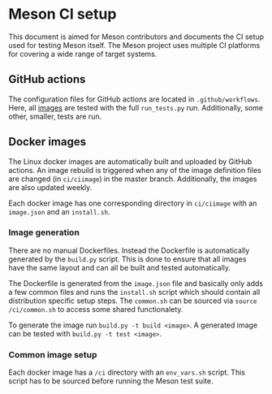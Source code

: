 # Meson CI setup

This document is aimed for Meson contributors and documents the CI
setup used for testing Meson itself. The Meson project uses multiple
CI platforms for covering a wide range of target systems.

## GitHub actions

The configuration files for GitHub actions are located in
`.github/workflows`. Here, all [images](#docker-images) are tested
with the full `run_tests.py` run. Additionally, some other, smaller,
tests are run.

## Docker images

The Linux docker images are automatically built and uploaded by GitHub
actions. An image rebuild is triggered when any of the image definition
files are changed (in `ci/ciimage`) in the master branch.
Additionally, the images are also updated weekly.

Each docker image has one corresponding directory in `ci/ciimage` with
an `image.json` and an `install.sh`.

### Image generation

There are no manual Dockerfiles. Instead the Dockerfile is
automatically generated by the `build.py` script. This is done to
ensure that all images have the same layout and can all be built and
tested automatically.

The Dockerfile is generated from the `image.json` file and basically
only adds a few common files and runs the `install.sh` script which
should contain all distribution specific setup steps. The `common.sh`
can be sourced via `source /ci/common.sh` to access some shared
functionalety.

To generate the image run `build.py -t build <image>`. A generated
image can be tested with `build.py -t test <image>`.

### Common image setup

Each docker image has a `/ci` directory with an `env_vars.sh` script.
This script has to be sourced before running the Meson test suite.
